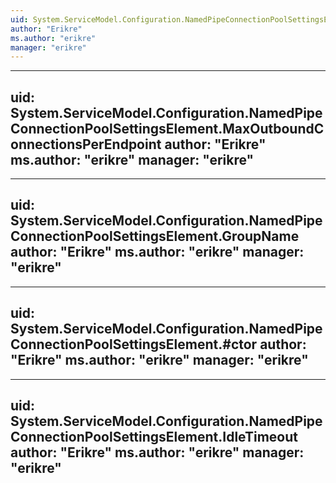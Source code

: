 ```yaml
---
uid: System.ServiceModel.Configuration.NamedPipeConnectionPoolSettingsElement
author: "Erikre"
ms.author: "erikre"
manager: "erikre"
---
```


---
uid: System.ServiceModel.Configuration.NamedPipeConnectionPoolSettingsElement.MaxOutboundConnectionsPerEndpoint
author: "Erikre"
ms.author: "erikre"
manager: "erikre"
---

---
uid: System.ServiceModel.Configuration.NamedPipeConnectionPoolSettingsElement.GroupName
author: "Erikre"
ms.author: "erikre"
manager: "erikre"
---

---
uid: System.ServiceModel.Configuration.NamedPipeConnectionPoolSettingsElement.#ctor
author: "Erikre"
ms.author: "erikre"
manager: "erikre"
---

---
uid: System.ServiceModel.Configuration.NamedPipeConnectionPoolSettingsElement.IdleTimeout
author: "Erikre"
ms.author: "erikre"
manager: "erikre"
---
